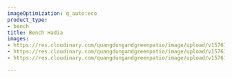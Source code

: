 ```yaml
---
imageOptimization: q_auto:eco
product_type:
- bench
title: Bench Hadia
images:
- https://res.cloudinary.com/quangdungandgreenpatio/image/upload/v1576124141/posts/DSC07854_kzhwak.png
- https://res.cloudinary.com/quangdungandgreenpatio/image/upload/v1576124142/posts/DSC07871_pslewz.png
- https://res.cloudinary.com/quangdungandgreenpatio/image/upload/v1576124142/posts/DSC07867_netinw.png

---
```

